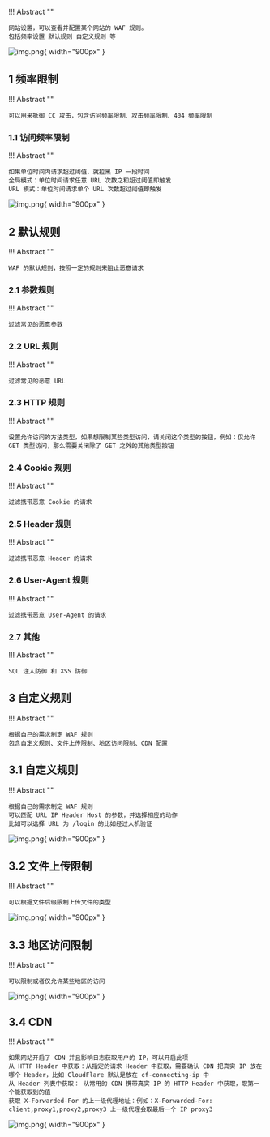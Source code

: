 
!!! Abstract ""

    网站设置，可以查看并配置某个网站的 WAF 规则。  
    包括频率设置 默认规则 自定义规则 等


![img.png](../../../img/waf/site.png){ width="900px" }

## 1 频率限制

!!! Abstract ""

    可以用来抵御 CC 攻击，包含访问频率限制、攻击频率限制、404 频率限制

### 1.1 访问频率限制

!!! Abstract ""

    如果单位时间内请求超过阈值，就拉黑 IP 一段时间  
    全局模式：单位时间请求任意 URL 次数之和超过阈值即触发  
    URL 模式：单位时间请求单个 URL 次数超过阈值即触发


![img.png](../../../img/waf/cc.png){ width="900px" }



## 2 默认规则

!!! Abstract ""

    WAF 的默认规则，按照一定的规则来阻止恶意请求


### 2.1 参数规则

!!! Abstract ""

    过滤常见的恶意参数

### 2.2 URL 规则

!!! Abstract ""

    过滤常见的恶意 URL

### 2.3 HTTP 规则

!!! Abstract ""

    设置允许访问的方法类型，如果想限制某些类型访问，请关闭这个类型的按钮，例如：仅允许 GET 类型访问，那么需要关闭除了 GET 之外的其他类型按钮

### 2.4 Cookie 规则

!!! Abstract ""

    过滤携带恶意 Cookie 的请求


### 2.5 Header 规则

!!! Abstract ""

    过滤携带恶意 Header 的请求

### 2.6 User-Agent 规则

!!! Abstract ""

    过滤携带恶意 User-Agent 的请求

### 2.7 其他

!!! Abstract ""

    SQL 注入防御 和 XSS 防御

## 3 自定义规则

!!! Abstract ""

    根据自己的需求制定 WAF 规则  
    包含自定义规则、文件上传限制、地区访问限制、CDN 配置

## 3.1 自定义规则

!!! Abstract ""

    根据自己的需求制定 WAF 规则  
    可以匹配 URL IP Header Host 的参数，并选择相应的动作  
    比如可以选择 URL 为 /login 的比如经过人机验证

![img.png](../../../img/waf/acl.png){ width="900px" }

## 3.2 文件上传限制

!!! Abstract ""

    可以根据文件后缀限制上传文件的类型

![img.png](../../../img/waf/ext.png){ width="900px" }

## 3.3 地区访问限制

!!! Abstract ""

    可以限制或者仅允许某些地区的访问

![img.png](../../../img/waf/location.png){ width="900px" }

## 3.4 CDN

!!! Abstract ""

    如果网站开启了 CDN 并且影响日志获取用户的 IP，可以开启此项  
    从 HTTP Header 中获取：从指定的请求 Header 中获取，需要确认 CDN 把真实 IP 放在哪个 Header，比如 CloudFlare 默认是放在 cf-connecting-ip 中  
    从 Header 列表中获取： 从常用的 CDN 携带真实 IP 的 HTTP Header 中获取，取第一个能获取到的值      
    获取 X-Forwarded-For 的上一级代理地址：例如：X-Forwarded-For: client,proxy1,proxy2,proxy3 上一级代理会取最后一个 IP proxy3

![img.png](../../../img/waf/cdn.png){ width="900px" }

